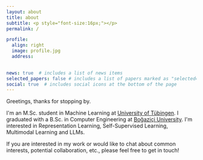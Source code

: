```yaml
---
layout: about
title: about
subtitle: <p style="font-size:16px;"></p> 
permalink: /

profile:
  align: right
  image: profile.jpg
  address:
  

news: true  # includes a list of news items
selected_papers: false # includes a list of papers marked as "selected={true}"
social: true  # includes social icons at the bottom of the page
---
```


Greetings, thanks for stopping by.

I'm an M.Sc. student in Machine Learning at [University of Tübingen](https://uni-tuebingen.de/fakultaeten/mathematisch-naturwissenschaftliche-fakultaet/fachbereiche/informatik/studium/studierende/lehre-studienorganisation/studiengaenge/machine-learning/).
I graduated with a B.Sc. in Computer Engineering at [Boğaziçi University](https://www.cmpe.boun.edu.tr/). I'm interested in Representation Learning, Self-Supervised Learning, Multimodal Learning and LLMs.


If you are interested in my work or would like to chat about common interests, potential collaboration, etc., please feel free to get in touch!

